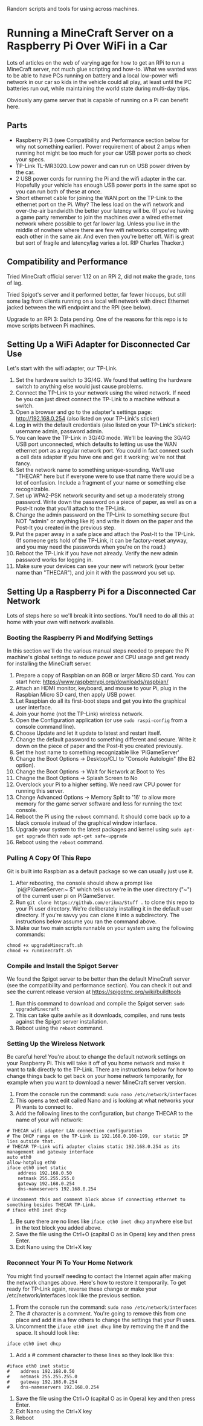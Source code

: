 Random scripts and tools for using across machines.

# Running a MineCraft Server on a Raspberry Pi Over WiFi in a Car
Lots of articles on the web of varying age for how to get an RPi to run a MineCraft server, not much glue scripting and how-to. What we wanted was to be able to have PCs running on battery and a local low-power wifi network in our car so kids in the vehicle could all play, at least until the PC batteries run out, while maintaining the world state during multi-day trips.

Obviously any game server that is capable of running on a Pi can benefit here.

## Parts
* Raspberry Pi 3 (see Compatibility and Performance section below for why not something earlier). Power requirement of about 2 amps when running hot might be too much for your car USB power ports so check your specs.
* TP-Link TL-MR3020. Low power and can run on USB power driven by the car.
* 2 USB power cords for running the Pi and the wifi adapter in the car. Hopefully your vehicle has enough USB power ports in the same spot so you can run both of these at once.
* Short ethernet cable for joining the WAN port on the TP-Link to the ethernet port on the Pi. Why? The less load on the wifi network and over-the-air bandwidth the better your latency will be. (If you've having a game party remember to join the machines over a wired ethernet network where possible to get far lower lag. Unless you live in the middle of nowhere where there are few wifi networks competing with each other in the same air. And even then you're better off. Wifi is great but sort of fragile and latency/lag varies a lot. RIP Charles Thacker.)

## Compatibility and Performance
Tried MineCraft official server 1.12 on an RPi 2, did not make the grade, tons of lag.

Tried Spigot's server and it performed better, far fewer hiccups, but still some lag from clients running on a local wifi network with direct Ethernet jacked between the wifi endpoint and the RPi (see below).
 
Upgrade to an RPi 3: Data pending. One of the reasons for this repo is to move scripts
between Pi machines.

## Setting Up a WiFi Adapter for Disconnected Car Use
Let's start with the wifi adapter, our TP-Link.

1. Set the hardware switch to 3G/4G. We found that setting the hardware switch to anything else would just cause problems.
1. Connect the TP-Link to your network using the wired network. If need be you can just direct connect the TP-Link to a machine without a switch.
1. Open a browser and go to the adapter's settings page: http://192.168.0.254 (also listed on your TP-Link's sticker)
1. Log in with the default credentials (also listed on your TP-Link's sticker): username admin, password admin.
1. You can leave the TP-Link in 3G/4G mode. We'll be leaving the 3G/4G USB port unconnected, which defaults to letting us use the WAN ethernet port as a regular network port. You could in fact connect such a cell data adapter if you have one and get it working; we're not that fancy.
1. Set the network name to something unique-sounding. We'll use "THECAR" here but if everyone were to use that name there would be a lot of confusion. Include a fragment of your name or something else recognizable.
1. Set up WPA2-PSK network security and set up a moderately strong password. Write down the password on a piece of paper, as well as on a Post-It note that you'll attach to the TP-Link.
1. Change the admin password on the TP-Link to something secure (but NOT "admin" or anything like it) and write it down on the paper and the Post-It you created in the previous step.
1. Put the paper away in a safe place and attach the Post-It to the TP-Link. (If someone gets hold of the TP-Link, it can be factory-reset anyway, and you may need the passwords when you're on the road.)
1. Reboot the TP-Link if you have not already. Verify the new admin password works for logging in.
1. Make sure your devices can see your new wifi network (your better name than "THECAR"), and join it with the password you set up.

## Setting Up a Raspberry Pi for a Disconnected Car Network
Lots of steps here so we'll break it into sections. You'll need to do all this at home with your own wifi network available.

### Booting the Raspberry Pi and Modifying Settings
In this section we'll do the various manual steps needed to prepare the Pi machine's global settings to reduce power and CPU usage and get ready for installing the MineCraft server.

1. Prepare a copy of Raspbian on an 8GB or larger Micro SD card. You can start here: https://www.raspberrypi.org/downloads/raspbian/
1. Attach an HDMI monitor, keyboard, and mouse to your Pi, plug in the Raspbian Micro SD card, then apply USB power.
1. Let Raspbian do all its first-boot steps and get you into the graphical user interface.
1. Join your home (not the TP-Link) wireless network.
1. Open the Configuration application (or use `sudo raspi-config` from a console command line).
1. Choose Update and let it update to latest and restart itself.
1. Change the default password to something different and secure. Write it down on the piece of paper and the Post-It you created previously.
1. Set the host name to something recognizable like 'PiGameServer'
1. Change the Boot Options -> Desktop/CLI to "Console Autologin" (the B2 option).
1. Change the Boot Options -> Wait for Network at Boot to Yes
1. Chagne the Boot Options -> Splash Screen to No
1. Overclock your Pi to a higher setting. We need raw CPU power for running this server.
1. Change Advanced Options -> Memory Split to '16' to allow more memory for the game server software and less for running the text console.
1. Reboot the Pi using the `reboot` command. It should come back up to a black console instead of the graphical window interface.
1. Upgrade your system to the latest packages and kernel using `sudo apt-get upgrade` then `sudo apt-get safe-upgrade`
1. Reboot using the `reboot` command.

### Pulling A Copy Of This Repo
Git is built into Raspbian as a default package so we can usually just use it.

1. After rebooting, the console should show a prompt like `pi@PiGameServer:~ $" which tells us we're in the user directory ("~") of the current user pi on PiGameServer.
1. Run `git clone https://github.com/erikma/Stuff .` to clone this repo to your Pi user directory. We're deliberately installing it in the default user directory. If you're savvy you can clone it into a subdirectory. The instructions below assume you ran the command above.
1. Make our two main scripts runnable on your system using the following commands:
```
chmod +x upgradeMinecraft.sh
chmod +x runminecraft.sh
```

### Compile and Install the Spigot Server
We found the Spigot server to be better than the default MineCraft server (see the compatibility and performance section). You can check it out and see the current release version at https://spigotmc.org/wiki/buildtools

1. Run this command to download and compile the Spigot server: `sudo upgradeMinecraft`
1. This can take quite awhile as it downloads, compiles, and runs tests against the Spigot server installation.
1. Reboot using the `reboot` command.

### Setting Up the Wireless Network
Be careful here! You're about to change the default network settings on your Raspberry Pi. This will take it off of you home network and make it want to talk directly to the TP-Link. There are instructions below for how to change things back to get back on your home network temporarily, for example when you want to download a newer MineCraft server version.

1. From the console run the command: `sudo nano /etc/network/interfaces`
1. This opens a text edit called Nano and is looking at what networks your Pi wants to connect to.
1. Add the following lines to the configuration, but change THECAR to the name of your wifi network:
```
# THECAR wifi adapter LAN connection configuration
# The DHCP range on the TP-Link is 192.168.0.100-199, our static IP lies outside that.
# THECAR TP-Link wifi adapter claims static 192.168.0.254 as its management and gateway interface
auto eth0
allow-hotplug eth0
iface eth0 inet static
    address 192.168.0.50
    netmask 255.255.255.0
    gateway 192.168.0.254
    dns-nameservers 192.168.0.254

# Uncomment this and comment block above if connecting ethernet to something besides THECAR TP-Link.
# iface eth0 inet dhcp
```
1. Be sure there are no lines like `iface eth0 inet dhcp` anywhere else but in the text  block you added above.
1. Save the file using the Ctrl+O (capital O as in Opera) key and then press Enter.
1. Exit Nano using the Ctrl+X key

### Reconnect Your Pi To Your Home Network
You might find yourself needing to contact the Internet again after making the network changes above. Here's how to restore it temporarily. To get ready for TP-Link again, reverse these change or make your /etc/network/interfaces look like the previous section.

1. From the console run the command: `sudo nano /etc/network/interfaces`
1. The # character is a comment. You're going to remove this from one place and add it in a few others to change the settings that your Pi uses.
1. Uncomment the `iface eth0 inet dhcp` line by removing the # and the space. It should look like:
```
iface eth0 inet dhcp
```
1. Add a # comment character to these lines so they look like this:
```
#iface eth0 inet static
#    address 192.168.0.50
#    netmask 255.255.255.0
#    gateway 192.168.0.254
#    dns-nameservers 192.168.0.254
```
1. Save the file using the Ctrl+O (capital O as in Opera) key and then press Enter.
1. Exit Nano using the Ctrl+X key
1. Reboot
